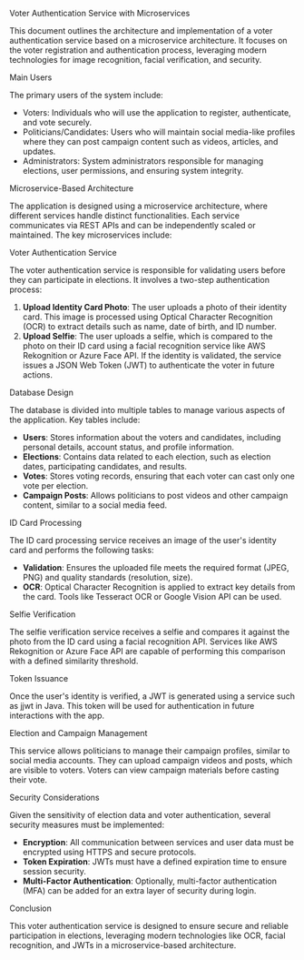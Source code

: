 Voter Authentication Service with Microservices


This document outlines the architecture and implementation of a voter authentication service based on a microservice architecture. It focuses on the voter registration and authentication process, leveraging modern technologies for image recognition, facial verification, and security.


Main Users

The primary users of the system include:
- Voters: Individuals who will use the application to register, authenticate, and vote securely.
- Politicians/Candidates: Users who will maintain social media-like profiles where they can post campaign content such as videos, articles, and updates.
- Administrators: System administrators responsible for managing elections, user permissions, and ensuring system integrity.


Microservice-Based Architecture

The application is designed using a microservice architecture, where different services handle distinct functionalities. Each service communicates via REST APIs and can be independently scaled or maintained. The key microservices include:

Voter Authentication Service

The voter authentication service is responsible for validating users before they can participate in elections. It involves a two-step authentication process:
1. **Upload Identity Card Photo**: The user uploads a photo of their identity card. This image is processed using Optical Character Recognition (OCR) to extract details such as name, date of birth, and ID number.
2. **Upload Selfie**: The user uploads a selfie, which is compared to the photo on their ID card using a facial recognition service like AWS Rekognition or Azure Face API.
If the identity is validated, the service issues a JSON Web Token (JWT) to authenticate the voter in future actions.

Database Design

The database is divided into multiple tables to manage various aspects of the application. Key tables include:
- **Users**: Stores information about the voters and candidates, including personal details, account status, and profile information.
- **Elections**: Contains data related to each election, such as election dates, participating candidates, and results.
- **Votes**: Stores voting records, ensuring that each voter can cast only one vote per election.
- **Campaign Posts**: Allows politicians to post videos and other campaign content, similar to a social media feed.

ID Card Processing

The ID card processing service receives an image of the user's identity card and performs the following tasks:
- **Validation**: Ensures the uploaded file meets the required format (JPEG, PNG) and quality standards (resolution, size).
- **OCR**: Optical Character Recognition is applied to extract key details from the card. Tools like Tesseract OCR or Google Vision API can be used.

Selfie Verification

The selfie verification service receives a selfie and compares it against the photo from the ID card using a facial recognition API. Services like AWS Rekognition or Azure Face API are capable of performing this comparison with a defined similarity threshold.

Token Issuance

Once the user's identity is verified, a JWT is generated using a service such as jjwt in Java. This token will be used for authentication in future interactions with the app.

Election and Campaign Management

This service allows politicians to manage their campaign profiles, similar to social media accounts. They can upload campaign videos and posts, which are visible to voters. Voters can view campaign materials before casting their vote.

Security Considerations

Given the sensitivity of election data and voter authentication, several security measures must be implemented:
- **Encryption**: All communication between services and user data must be encrypted using HTTPS and secure protocols.
- **Token Expiration**: JWTs must have a defined expiration time to ensure session security.
- **Multi-Factor Authentication**: Optionally, multi-factor authentication (MFA) can be added for an extra layer of security during login.


Conclusion

This voter authentication service is designed to ensure secure and reliable participation in elections, leveraging modern technologies like OCR, facial recognition, and JWTs in a microservice-based architecture.
